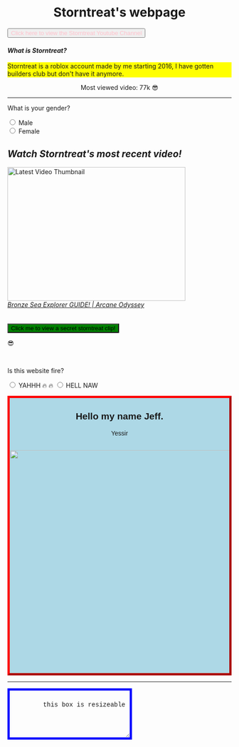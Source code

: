 <html>
  <title>Storntreat's webpage</title>
<body>
<style>
  .myDiv{
    border: 5px outset red;
    background-color: lightblue;
    text-align: center;
    font-family: helvetica;
    }
  .resizeable{
    resize: both;
    overflow: auto;
    padding: 10px; 
    border: 5px solid blue;
    text-align: right;
    font-family: Courier New, monospace;
    }
</style>
  
<h1 style="text-align:center;">Storntreat's webpage</h1>
</body>
<body>
<a href="https://www.youtube.com/channel/UC1six-0ZUK7rXDP13dO46VQ" target="_blank">
<button style="color:pink;">Click here to view the Storntreat Youtube Channel</button>
</a>
  <h4><em><strong>What is Storntreat?</strong></em></h4>
  <p style="background-color:yellow;"><span>Storntreat is a roblox account made by me starting 2016, I have gotten builders club but don't have it anymore.</span></p>
  <p style="text-align:center;">Most viewed video: 77k &#128526;</p>
<hr>
  <p>What is your gender?</p>
  <form>
<input type="radio" name="fav_language" value="yes"> Male
    <br>
<input type="radio" name="fav_language" value="no"> Female
</form>

<h2><em>Watch Storntreat's most recent video!</em></h2>
  <img src="https://img.youtube.com/vi/1uem93uujDE/0.jpg" width="400" height="300" alt="Latest Video Thumbnail">
  <br>
  <a href="https://www.youtube.com/watch?v=1uem93uujDE" target="_blank"><em>Bronze Sea Explorer GUIDE! | Arcane Odyssey</em></a>
<br>
  <br>
  <br>
<a href="https://youtu.be/xrC6HQihjuY" target="_blank">
  <button style="background-color:green;" style="color:magenta;">Click me to view a secret storntreat clip!</button>
</a>
<meta charset="UTF-8">
<p>&#128526;</p>
<br>
  <p>Is this website fire?</p>
<form>
<input type="radio" name="fav_language" value="yes"> YAHHH &#128293; &#128293;
<input type="radio" name="fav_language" value="no"> HELL NAW
</form>

<div class="myDiv">
  <h2>Hello my name Jeff.</h2>
  <p>Yessir</p>
  <br>
  <img width="500" length="300" src="http://t3.gstatic.com/images?q=tbn:ANd9GcR-uvr1tKqxsuxDYQQC2DVrJ-oSiB4aF4ubJC7jyub528JgPqJksZKHuaULP1wgFkX7AY48">
</div>
<hr>
<div class="resizeable" style="height: 85px; width: 250px">
  <p>this box is resizeable</p>
</div>
</body>
</html>
